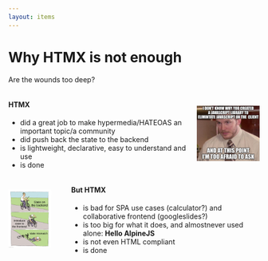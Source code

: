 ```yaml
---
layout: items
---
```


# Why HTMX is not enough
Are the wounds too deep?
<div style="display: flex; gap: 16px; align-items: center; justify-content: space-between;">
  <div style="width: 75%; text-align: left;">
    <h4>HTMX</h4>
    <ul>
      <li>did a great job to make hypermedia/HATEOAS an important topic/a community</li>
      <li>did push back the state to the backend</li>
      <li>is lightweight, declarative, easy to understand and use</li>
      <li>is done</li>
    </ul>
  </div>
  <img src="../assets/at-this-point.png" alt="At this point" style="display: block; width: 25%;" />
</div>

<div style="display: flex; gap: 16px; align-items: center; justify-content: space-between;">
<img src="../assets/frontend-state.png" alt="Frontend state" style="display: block; width: 17%;" />
<div style="width: 75%; text-align: left;">
  <h4>But HTMX</h4>
  <ul>
    <li>is bad for SPA use cases (calculator?) and collaborative frontend (googleslides?)</li>
    <li>is too big for what it does, and almostnever used alone: <strong>Hello AlpineJS</strong></li>
    <li>is not even HTML compliant</li>
    <li>is done</li>
  </ul>
</div>

</div>






